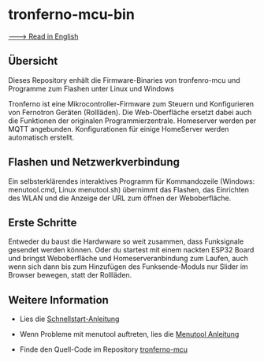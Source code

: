 # tronferno-mcu-bin

[---> Read in English](README.md)

## Übersicht

  Dieses Repository enhält die Firmware-Binaries von tronfenro-mcu und Programme zum Flashen unter Linux und Windows

  Tronferno ist eine Mikrocontroller-Firmware zum Steuern und Konfigurieren von Fernotron Geräten (Rollläden). Die Web-Oberfläche ersetzt dabei auch die Funktionen der originalen Programmierzentrale. Homeserver werden per MQTT angebunden. Konfigurationen für einige HomeServer werden automatisch erstellt.

## Flashen und Netzwerkverbindung

  Ein selbsterklärendes interaktives Programm für Kommandozeile (Windows: menutool.cmd, Linux menutool.sh) übernimmt das Flashen, das Einrichten des WLAN und die Anzeige der URL zum öffnen der Weboberfläche.

## Erste Schritte

  Entweder du baust die Hardwware so weit zusammen, dass Funksignale gesendet werden können. Oder du startest mit einem nackten ESP32 Board und bringst Weboberfläche und Homeserveranbindung zum Laufen, auch wenn sich dann bis zum Hinzufügen des Funksende-Moduls nur Slider im Browser bewegen, statt der Rollläden.


## Weitere Information
  
   * Lies die [Schnellstart-Anleitung](docs/starter-de.md)

   * Wenn Probleme mit menutool auftreten, lies die [Menutool Anleitung](docs/menutool-de.md)
      
   * Finde den Quell-Code im Repository [tronferno-mcu](https://github.com/zwiebert/tronferno-mcu)
   
  
